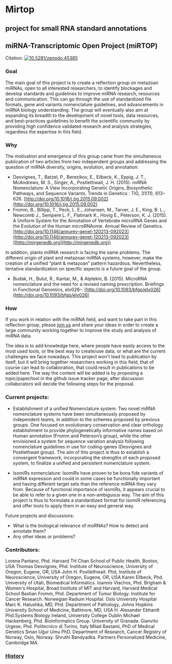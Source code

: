
# Mirtop

## project for small RNA standard annotations

## [<span aria-hidden="true" class="octicon octicon-link"></span>](#mirna-transcriptomic-open-project-mirtop)miRNA-Transcriptomic Open Project (miRTOP)

Citation: [![10.5281/zenodo.45385](https://zenodo.org/badge/doi/10.5281/zenodo.45385.svg)](http://dx.doi.org/10.5281/zenodo.45385)

### Goal

The main goal of this project is to create a reflection group on metazoan miRNAs, open to all interested researchers, to identify blockages and develop standards and guidelines to improve miRNA research, resources and communication. This can go through the use of standardized file formats, gene and variants nomenclature guidelines, and advancements in miRNA biology understanding. The group will eventually also aim at expanding its breadth to the development of novel tools, data resources, and best-practices guidelines to benefit the scientific community by providing high confidence validated research and analysis strategies, regardless the expertise in this field.

### Why

The motivation and emergence of this group came from the simultaneous publication of two articles from two independent groups and addressing the question of miRNA diversity, origins, evolution, and annotation:

*   Desvignes, T., Batzel, P., Berezikov, E., Eilbeck, K., Eppig, J. T., McAndrews, M. S., Singer, A., Postlethwait, J. H. (2015). miRNA Nomenclature: A View Incorporating Genetic Origins, Biosynthetic Pathways, and Sequence Variants. Trends in Genetics : TIG, 31(11), 613–626\. [http://doi.org/10.1016/j.tig.2015.09.002](http://doi.org/10.1016/j.tig.2015.09.002)
*   Fromm, B., Billipp, T., Peck, L. E., Johansen, M., Tarver, J. E., King, B. L., Newcomb J., Sempere L. F., Flatmark K., Hovig E., Peterson, K. J. (2015). A Uniform System for the Annotation of Vertebrate microRNA Genes and the Evolution of the Human microRNAome. Annual Review of Genetics. [http://doi.org/10.1146/annurev-genet-120213-092023](http://doi.org/10.1146/annurev-genet-120213-092023) ([http://mirgenedb.org](http://mirgenedb.org))

In addition, plants miRNA research is facing the same problems. The different origin of plant and metazoan miRNA systems, however, make the creation of a unified “plant & metazoan” pattern hazardous. Nevertheless, tentative standardization on specific aspects is a future goal of the group.

*   Budak, H., Bulut, R., Kantar, M., & Alptekin, B. (2015). MicroRNA nomenclature and the need for a revised naming prescription. Briefings in Functional Genomics, elv026–. [http://doi.org/10.1093/bfgp/elv026](http://doi.org/10.1093/bfgp/elv026)

### How

If you work in relation with the miRNA field, and want to take part in this reflection group, please [join us](https://github.com/miRTop/miRTOP.github.io/issues/1) and share your ideas in order to create a large community working together to improve the study and analysis of miRNA data.

The idea is to add knowledge here, where people have easily access to the most used tools, or the best way to create/use data, or what are the current challenges we face nowadays. This project won't lead to publication by itself, but it will bring together researchers working in this field, that of course can lead to collaboration, that could result in publications to be added here. The way the content will be added is by proposing a topic/paper/tool in the github issue tracker page, after discussion collaborators will decide the following steps for the proposal.

### Current projects:

*   Establishment of a unified Nomenclature system: Two novel miRNA nomenclature systems have been simultaneously proposed by independent teams, in addition to the schemes proposed by previous groups. One focused on evolutionary conservation and clear orthology establishment to provide phylogenetically informative names based on Human annotation (Fromm and Peterson’s group), while the other envisioned a system for sequence variation analysis following nomenclature guidelines in use for coding-genes (Desvignes and Postlethwait group). The aim of this project is thus to establish a convergent framework, incorporating the strengths of each proposed system, to finalize a unified and persistent nomenclature system.

*   IsomiRs nomenclature: IsomiRs have proven to be bona fide variants of miRNA expression and could in some cases be functionally important and having different target sets than the reference miRNA they vary from. Because of functional importance of isomiRs, it appears crucial to be able to refer to a given one in a non-ambiguous way. The aim of this project is thus to formulate a standardized format for isomiR referencing and offer tools to apply them in an easy and general way.

Future projects and discussions:

*   What is the biological relevance of moRNAs? How to detect and annotate them?
*   Any other ideas or problems?

### Contributors:
Lorena Pantano, Phd. Harvard TH Chan School of Public Health, Boston, USA
Thomas Desvignes, Phd. Institute of Neuroscience, University of Oregon, Eugene, OR, USA
John H. Postlethwait. Phd, Institute of Neuroscience, University of Oregon, Eugene, OR, USA
Karen EIlbeck, Phd. University of Utah, Biomedical Informatics.
Ioannis Vlachos, Phd. Brigham & Women's Hospital, Broad Institute of MIT and Harvard, Harvard Medical School
Bastian Fromm, Phd. Department of Tumor Biology. Institute for Cancer Research. Norwegian Radium Hospital. Oslo University Hospital
Marc K. Halushka, MD, Phd. Department of Pathology, Johns Hopkins University School of Medicine, Baltimore, MD, USA
H. Alexander Ebhardt Phd.Systems Biology Ireland, University College Dublin
Michael Hackenberg, Phd. Bioinformatics Group. University of Granada.
Gianvito Urgese, Phd. Politecnico di Torino, Italy
Milad Bastami, PhD of Medical Genetics
Sinan Uğur Umu PhD. Department of Research, Cancer Registry of Norway, Oslo, Norway.
Shruthi Bandyadka. Partners Personalized Medicine, Cambridge MA.


### [History](History.md)
